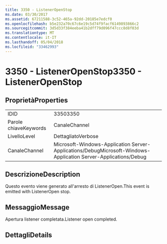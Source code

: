 ```yaml
---
title: 3350 - ListenerOpenStop
ms.date: 03/30/2017
ms.assetid: 67211588-3c52-465a-92dd-20185e7edcf0
ms.openlocfilehash: b5e232a70c67c6e19c5d74f9facf6149893866c2
ms.sourcegitcommit: 3d5d33f384eeba41b2dff79d096f47ccc8d8f03d
ms.translationtype: MT
ms.contentlocale: it-IT
ms.lasthandoff: 05/04/2018
ms.locfileid: "33462993"
---
```

# <a name="3350---listeneropenstop"></a><span data-ttu-id="71acc-102">3350 - ListenerOpenStop</span><span class="sxs-lookup"><span data-stu-id="71acc-102">3350 - ListenerOpenStop</span></span>
## <a name="properties"></a><span data-ttu-id="71acc-103">Proprietà</span><span class="sxs-lookup"><span data-stu-id="71acc-103">Properties</span></span>  
  
|||  
|-|-|  
|<span data-ttu-id="71acc-104">ID</span><span class="sxs-lookup"><span data-stu-id="71acc-104">ID</span></span>|<span data-ttu-id="71acc-105">3350</span><span class="sxs-lookup"><span data-stu-id="71acc-105">3350</span></span>|  
|<span data-ttu-id="71acc-106">Parole chiave</span><span class="sxs-lookup"><span data-stu-id="71acc-106">Keywords</span></span>|<span data-ttu-id="71acc-107">Canale</span><span class="sxs-lookup"><span data-stu-id="71acc-107">Channel</span></span>|  
|<span data-ttu-id="71acc-108">Livello</span><span class="sxs-lookup"><span data-stu-id="71acc-108">Level</span></span>|<span data-ttu-id="71acc-109">Dettagliato</span><span class="sxs-lookup"><span data-stu-id="71acc-109">Verbose</span></span>|  
|<span data-ttu-id="71acc-110">Canale</span><span class="sxs-lookup"><span data-stu-id="71acc-110">Channel</span></span>|<span data-ttu-id="71acc-111">Microsoft-Windows-Application Server-Applications/Debug</span><span class="sxs-lookup"><span data-stu-id="71acc-111">Microsoft-Windows-Application Server-Applications/Debug</span></span>|  
  
## <a name="description"></a><span data-ttu-id="71acc-112">Descrizione</span><span class="sxs-lookup"><span data-stu-id="71acc-112">Description</span></span>  
 <span data-ttu-id="71acc-113">Questo evento viene generato all'arresto di ListenerOpen.</span><span class="sxs-lookup"><span data-stu-id="71acc-113">This event is emitted with ListenerOpen stop.</span></span>  
  
## <a name="message"></a><span data-ttu-id="71acc-114">Messaggio</span><span class="sxs-lookup"><span data-stu-id="71acc-114">Message</span></span>  
 <span data-ttu-id="71acc-115">Apertura listener completata.</span><span class="sxs-lookup"><span data-stu-id="71acc-115">Listener open completed.</span></span>  
  
## <a name="details"></a><span data-ttu-id="71acc-116">Dettagli</span><span class="sxs-lookup"><span data-stu-id="71acc-116">Details</span></span>
